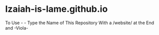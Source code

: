 # Izaiah-is-lame.github.io

To Use  - - Type the Name of This Repository With a /website/ at the End and -Viola-
